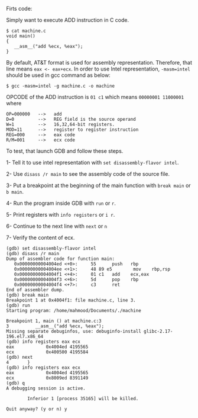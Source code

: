 Firts code:

Simply want to execute ADD instruction in C code.
```
$ cat machine.c
void main()
{
   __asm__("add %ecx, %eax");
}
```

By default, AT&T format is used for assembly representation. Therefore, that line means `eax <- eax+ecx`. In order to use Intel representation, `-masm=intel` should be used in gcc command as below:

```
$ gcc -masm=intel -g machine.c -o machine
```

OPCODE of the ADD instruction is `01 c1` which means `00000001 11000001` where
```
OP=000000   -->   add
D=0         -->   REG field is the source operand
W=1         -->   16,32,64-bit registers.
MOD=11      -->   register to register instruction
REG=000     -->   eax code
R/M=001     -->   ecx code
```


To test, that launch GDB and follow these steps.

1- Tell it to use intel representation with `set disassembly-flavor intel`. 

2- Use `disass /r main` to see the assembly code of the source file. 

3- Put a breakpoint at the beginning of the main function with `break main` or `b main`. 

4- Run the program inside GDB with `run` or `r`. 

5- Print registers with `info registers` or `i r`. 

6- Continue to the next line with `next` or `n` 

7- Verify the content of ecx.

```
(gdb) set disassembly-flavor intel
(gdb) disass /r main
Dump of assembler code for function main:
   0x00000000004004ed <+0>:     55      push   rbp
   0x00000000004004ee <+1>:     48 89 e5        mov    rbp,rsp
   0x00000000004004f1 <+4>:     01 c1   add    ecx,eax
   0x00000000004004f3 <+6>:     5d      pop    rbp
   0x00000000004004f4 <+7>:     c3      ret
End of assembler dump.
(gdb) break main
Breakpoint 1 at 0x4004f1: file machine.c, line 3.
(gdb) run
Starting program: /home/mahmood/Documents/./machine

Breakpoint 1, main () at machine.c:3
3          __asm__("add %ecx, %eax");
Missing separate debuginfos, use: debuginfo-install glibc-2.17-196.el7.x86_64
(gdb) info registers eax ecx
eax            0x4004ed 4195565
ecx            0x400500 4195584
(gdb) next
4       }
(gdb) info registers eax ecx
eax            0x4004ed 4195565
ecx            0x8009ed 8391149
(gdb) q
A debugging session is active.

        Inferior 1 [process 35165] will be killed.

Quit anyway? (y or n) y
```
